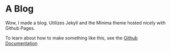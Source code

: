 # A Blog
Wow, I made a blog. Utilizes Jekyll and the Minima theme hosted nicely with Github Pages.

To learn about how to make something like this, see the [Github Documentation](https://docs.github.com/en/pages/setting-up-a-github-pages-site-with-jekyll/about-github-pages-and-jekyll)
